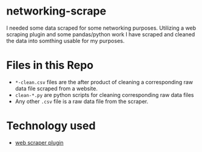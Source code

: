# networking-scrape

I needed some data scraped for some networking purposes. Utilizing a web scraping plugin and some pandas/python 
work I have scraped and cleaned the data into somthing usable for my purposes.

# Files in this Repo
- `*-clean.csv` files are the after product of cleaning a corresponding raw data file scraped from a website.
- `clean-*.py` are python scripts for cleaning corresponding raw data files
- Any other `.csv` file is a raw data file from the scraper.

# Technology used
- [web scraper plugin](https://www.webscraper.io)
